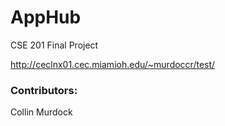 # AppHub

CSE 201 Final Project

http://ceclnx01.cec.miamioh.edu/~murdoccr/test/

### Contributors:

Collin Murdock

